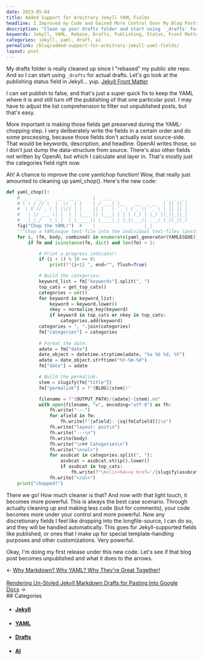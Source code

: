 ```yaml
---
date: 2023-05-04
title: Added Support for Arbitrary Jekyll YAML Fields
headline: I Improved my Code and Gained More Control Over My Blog Posts
description: "Clean up your drafts folder and start using `_drafts` for actual drafts! Learn how to set the publish field to false in Jekyll Front Matter, adjust list comprehension to filter out unpublished posts, and preserve fields during the YAML-chopping step. Improve the core yamlchop function with a before and after example and see the result with the first release under the new code."
keywords: Jekyll, YAML, Rebase, Drafts, Publishing, Status, Front Matter, Unpublished, List Comprehension, Filtering, Fields, Processing, Data Structure, OpenAI, Writing, Calculating, Customizations, Release, Blog Post, Unpublishing
categories: jekyll, yaml, draft, ai
permalink: /blog/added-support-for-arbitrary-jekyll-yaml-fields/
layout: post
---
```



My drafts folder is really cleaned up since I "rebased" my public site repo.
And so I can start using `_drafts` for actual drafts. Let's go look at the
publishing status field in Jekyll... yup. [Jekyll Front
Matter](https://jekyllrb.com/docs/front-matter/)

I can set publish to false, and that's just a super quick fix to keep the YAML
where it is and still turn off the publishing of that one particular post. I
may have to adjust the list comprehension to filter out unpublished posts, but
that's easy.

More important is making those fields get preserved during the YAML-chopping
step. I very deliberately write the fields in a certain order and do some
processing, because those fields don't actually exist source-side. That would
be keywords, description, and headline. OpenAI writes those, so I don't just
dump the data-structure from source. There's also other fields not written by
OpenAI, but which I calculate and layer in. That's mostly just the categories
field right now.

Ah! A chance to improve the core yamlchop function! Wow, that really just
amounted to cleaning up yaml_chop(). Here's the new code:

```python
def yaml_chop():
    # __   __ _    __  __ _     |  ____ _                  _  _  _
    # \ \ / // \  |  \/  | |    | / ___| |__   ___  _ __  | || || |
    #  \ V // _ \ | |\/| | |    || |   | '_ \ / _ \| '_ \ | || || |
    #   | |/ ___ \| |  | | |___ || |___| | | | (_) | |_) ||_||_||_|
    #   |_/_/   \_\_|  |_|_____|| \____|_| |_|\___/| .__/ (_)(_)(_)
    fig("Chop the YAML!")  #    |                  |_|
    """Chop a YAMLesque text-file into the individual text-files (posts) it implies."""
    for i, (fm, body, combined) in enumerate(yaml_generator(YAMLESQUE)):
        if fm and isinstance(fm, dict) and len(fm) > 2:

            # Print a progress indicator:
            if (i + 1) % 10 == 0:
                print(f"{i+1} ", end="", flush=True)

            # Build the categories:
            keyword_list = fm["keywords"].split(", ")
            top_cats = get_top_cats()
            categories = set()
            for keyword in keyword_list:
                keyword = keyword.lower()
                nkey = normalize_key(keyword)
                if keyword in top_cats or nkey in top_cats:
                    categories.add(keyword)
            categories = ", ".join(categories)
            fm["categories"] = categories
            
            # Format the date:
            adate = fm["date"]
            date_object = datetime.strptime(adate, "%a %b %d, %Y")
            adate = date_object.strftime("%Y-%m-%d")
            fm["date"] = adate

            # Build the permalink:
            stem = slugify(fm["title"])
            fm["permalink"] = f"{BLOG}{stem}/"

            filename = f"{OUTPUT_PATH}/{adate}-{stem}.md"
            with open(filename, "w", encoding="utf-8") as fh:
                fh.write("---")
                for afield in fm:
                    fh.write(f"{afield}: {sq(fm[afield])}\n")
                fh.write("layout: post\n")
                fh.write("---\n")
                fh.write(body)
                fh.write("\n## Categories\n")
                fh.write("\n<ul>")
                for asubcat in categories.split(", "):
                    asubcat = asubcat.strip().lower()
                    if asubcat in top_cats:
                        fh.write(f"\n<li><h4><a href='/{slugify(asubcat)}/'>{cdict[asubcat]['title']}</a></h4></li>")
                fh.write("</ul>")
    print("chopped!")
```

There we go! How much cleaner is that? And now with that light touch, it
becomes more powerful. This is always the best case scenario. Through actually
cleaning up and making less code (but for comments), your code becomes more
under your control and more powerful. Now any discretionary fields I feel like
dropping into the longfile-source, I can do so, and they will be handled
automatically. This goes for Jekyll-supported fields like published, or ones
that I make up for special template-handling purposes and other customizations.
Very powerful.

Okay, I'm doing my first release under this new code. Let's see if that blog
post becomes unpublished and what it does to the arrows.


































<div class="arrow-links"><div class="post-nav-prev"><span class="arrow">&larr;&nbsp;</span><a href="/blog/why-markdown-why-yaml-why-they-re-great-together/">Why Markdown? Why YAML? Why They're Great Together!</a></div> &nbsp; <div class="post-nav-next"><a href="/blog/rendering-un-styled-jekyll-markdown-drafts-for-pasting-into-google-docs/">Rendering Un-Styled Jekyll Markdown Drafts for Pasting Into Google Docs</a><span class="arrow">&nbsp;&rarr;</span></div></div>
## Categories

<ul>
<li><h4><a href='/jekyll/'>Jekyll</a></h4></li>
<li><h4><a href='/yaml/'>YAML</a></h4></li>
<li><h4><a href='/draft/'>Drafts</a></h4></li>
<li><h4><a href='/ai/'>AI</a></h4></li></ul>
